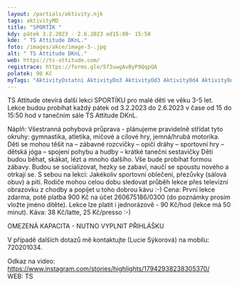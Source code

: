 ```yaml
---
layout: /partials/aktivity.njk
tags: aktivityMD
title: "SPORTÍK "
kdy: pátek 3.2.2023 - 2.6.2023 od15:00- 15:50
kde: " TS Attitude DKnL."
foto: /images/akce/image-3-.jpg
alt: " TS Attitude DKnL."
web: https://ts-attitude.com/
registrace: https://forms.gle/5f3uwgAvByP9QqpQA
polatek: 90 Kč
myTags: "AktivityOstatni AktivityDo3 AktivityOd3 AktivityOd4 AktivityOd5 "
---
```

TS Attitude otevírá další lekci SPORTÍKU pro malé děti ve věku 3-5 let. Lekce budou probíhat každý pátek od 3.2.2023 do 2.6.2023 v čase od 15 do 15:50 hod v tanečním sále TS Attitude DKnL.

Náplň: Všestranná pohybová průprava - plánujeme pravidelně střídat tyto okruhy: gymnastika, atletika, míčové a cílové hry, jemná/hrubá motorika. Děti se mohou těšit na – zábavné rozcvičky – opičí dráhy – sportovní hry – dětská jóga – spojení pohybu a hudby – krátké taneční sestavičky Děti budou běhat, skákat, lézt a mnoho dalšího. Vše bude probíhat formou zábavy. Budou se socializovat, hezky se zabaví, naučí se spoustu nového a otrkají se. S sebou na lekci: Jakékoliv sportovní oblečení, přezůvky (sálová obuv) a pití. Rodiče mohou celou dobu sledovat průběh lekce přes televizní obrazovku z chodby a popíjet u toho dobrou kávu :-) Cena: První lekce zdarma, poté platba 900 Kč na účet 260675186/0300 (do poznámky prosím vložte jméno dítěte). Lekce lze platit i jednorázově - 90 Kč/hod (lekce má 50 minut). Káva: 38 Kč/latte, 25 Kč/presso :-) 

OMEZENÁ KAPACITA - NUTNO VYPLNIT PŘIHLÁŠKU

 V případě dalších dotazů mě kontaktujte (Lucie Sýkorová) na mobilu: 720201034. 

Odkaz na video: https://www.instagram.com/stories/highlights/17942938238305370/ WEB: TS